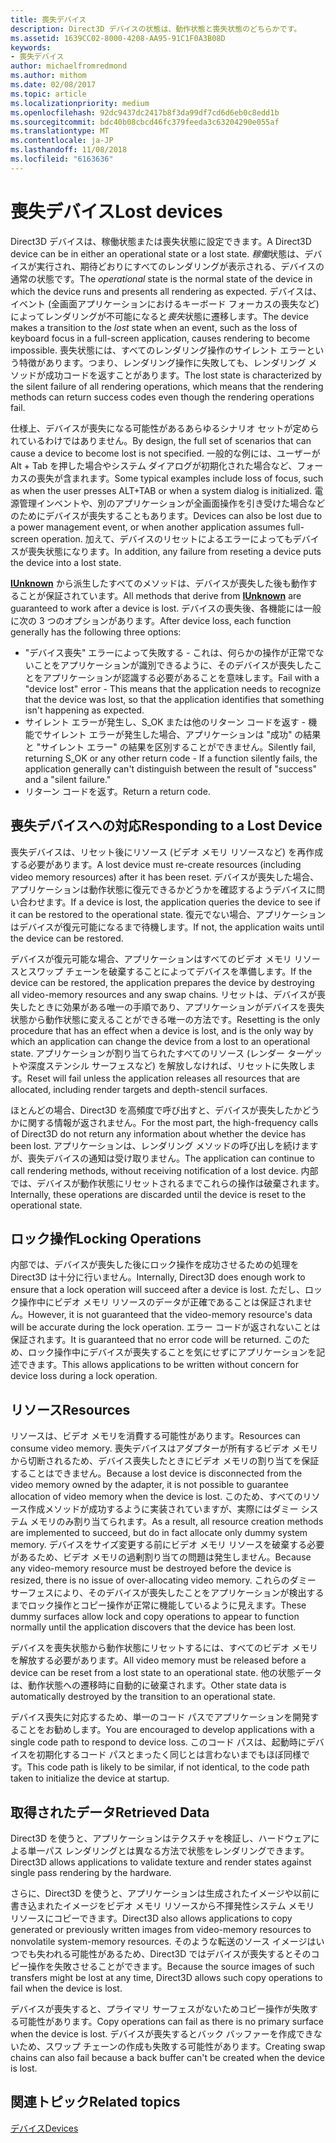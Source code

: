 ```yaml
---
title: 喪失デバイス
description: Direct3D デバイスの状態は、動作状態と喪失状態のどちらかです。
ms.assetid: 1639CC02-8000-4208-AA95-91C1F0A3B08D
keywords:
- 喪失デバイス
author: michaelfromredmond
ms.author: mithom
ms.date: 02/08/2017
ms.topic: article
ms.localizationpriority: medium
ms.openlocfilehash: 92dc9437dc2417b8f3da99df7cd6d6eb0c8edd1b
ms.sourcegitcommit: bdc40b08cbcd46fc379feeda3c63204290e055af
ms.translationtype: MT
ms.contentlocale: ja-JP
ms.lasthandoff: 11/08/2018
ms.locfileid: "6163636"
---
```

# <a name="lost-devices"></a><span data-ttu-id="74f49-104">喪失デバイス</span><span class="sxs-lookup"><span data-stu-id="74f49-104">Lost devices</span></span>


<span data-ttu-id="74f49-105">Direct3D デバイスは、稼働状態または喪失状態に設定できます。</span><span class="sxs-lookup"><span data-stu-id="74f49-105">A Direct3D device can be in either an operational state or a lost state.</span></span> <span data-ttu-id="74f49-106">*稼働*状態は、デバイスが実行され、期待どおりにすべてのレンダリングが表示される、デバイスの通常の状態です。</span><span class="sxs-lookup"><span data-stu-id="74f49-106">The *operational* state is the normal state of the device in which the device runs and presents all rendering as expected.</span></span> <span data-ttu-id="74f49-107">デバイスは、イベント (全画面アプリケーションにおけるキーボード フォーカスの喪失など) によってレンダリングが不可能になると*喪失*状態に遷移します。</span><span class="sxs-lookup"><span data-stu-id="74f49-107">The device makes a transition to the *lost* state when an event, such as the loss of keyboard focus in a full-screen application, causes rendering to become impossible.</span></span> <span data-ttu-id="74f49-108">喪失状態には、すべてのレンダリング操作のサイレント エラーという特徴があります。つまり、レンダリング操作に失敗しても、レンダリング メソッドが成功コードを返すことがあります。</span><span class="sxs-lookup"><span data-stu-id="74f49-108">The lost state is characterized by the silent failure of all rendering operations, which means that the rendering methods can return success codes even though the rendering operations fail.</span></span>

<span data-ttu-id="74f49-109">仕様上、デバイスが喪失になる可能性があるあらゆるシナリオ セットが定められているわけではありません。</span><span class="sxs-lookup"><span data-stu-id="74f49-109">By design, the full set of scenarios that can cause a device to become lost is not specified.</span></span> <span data-ttu-id="74f49-110">一般的な例には、ユーザーが Alt + Tab を押した場合やシステム ダイアログが初期化された場合など、フォーカスの喪失が含まれます。</span><span class="sxs-lookup"><span data-stu-id="74f49-110">Some typical examples include loss of focus, such as when the user presses ALT+TAB or when a system dialog is initialized.</span></span> <span data-ttu-id="74f49-111">電源管理インベントや、別のアプリケーションが全画面操作を引き受けた場合などのためにデバイスが喪失することもあります。</span><span class="sxs-lookup"><span data-stu-id="74f49-111">Devices can also be lost due to a power management event, or when another application assumes full-screen operation.</span></span> <span data-ttu-id="74f49-112">加えて、デバイスのリセットによるエラーによってもデバイスが喪失状態になります。</span><span class="sxs-lookup"><span data-stu-id="74f49-112">In addition, any failure from reseting a device puts the device into a lost state.</span></span>

<span data-ttu-id="74f49-113">[**IUnknown**](https://msdn.microsoft.com/library/windows/desktop/ms680509) から派生したすべてのメソッドは、デバイスが喪失した後も動作することが保証されています。</span><span class="sxs-lookup"><span data-stu-id="74f49-113">All methods that derive from [**IUnknown**](https://msdn.microsoft.com/library/windows/desktop/ms680509) are guaranteed to work after a device is lost.</span></span> <span data-ttu-id="74f49-114">デバイスの喪失後、各機能には一般に次の 3 つのオプションがあります。</span><span class="sxs-lookup"><span data-stu-id="74f49-114">After device loss, each function generally has the following three options:</span></span>

-   <span data-ttu-id="74f49-115">"デバイス喪失" エラーによって失敗する - これは、何らかの操作が正常でないことをアプリケーションが識別できるように、そのデバイスが喪失したことをアプリケーションが認識する必要があることを意味します。</span><span class="sxs-lookup"><span data-stu-id="74f49-115">Fail with a "device lost" error - This means that the application needs to recognize that the device was lost, so that the application identifies that something isn't happening as expected.</span></span>
-   <span data-ttu-id="74f49-116">サイレント エラーが発生し、S\_OK または他のリターン コードを返す - 機能でサイレント エラーが発生した場合、アプリケーションは "成功" の結果と "サイレント エラー" の結果を区別することができません。</span><span class="sxs-lookup"><span data-stu-id="74f49-116">Silently fail, returning S\_OK or any other return code - If a function silently fails, the application generally can't distinguish between the result of "success" and a "silent failure."</span></span>
-   <span data-ttu-id="74f49-117">リターン コードを返す。</span><span class="sxs-lookup"><span data-stu-id="74f49-117">Return a return code.</span></span>

## <a name="span-idrespondingtoalostdevicespanspan-idrespondingtoalostdevicespanspan-idrespondingtoalostdevicespanresponding-to-a-lost-device"></a><span data-ttu-id="74f49-118"><span id="Responding_to_a_Lost_Device"></span><span id="responding_to_a_lost_device"></span><span id="RESPONDING_TO_A_LOST_DEVICE"></span>喪失デバイスへの対応</span><span class="sxs-lookup"><span data-stu-id="74f49-118"><span id="Responding_to_a_Lost_Device"></span><span id="responding_to_a_lost_device"></span><span id="RESPONDING_TO_A_LOST_DEVICE"></span>Responding to a Lost Device</span></span>


<span data-ttu-id="74f49-119">喪失デバイスは、リセット後にリソース (ビデオ メモリ リソースなど) を再作成する必要があります。</span><span class="sxs-lookup"><span data-stu-id="74f49-119">A lost device must re-create resources (including video memory resources) after it has been reset.</span></span> <span data-ttu-id="74f49-120">デバイスが喪失した場合、アプリケーションは動作状態に復元できるかどうかを確認するようデバイスに問い合わせます。</span><span class="sxs-lookup"><span data-stu-id="74f49-120">If a device is lost, the application queries the device to see if it can be restored to the operational state.</span></span> <span data-ttu-id="74f49-121">復元でない場合、アプリケーションはデバイスが復元可能になるまで待機します。</span><span class="sxs-lookup"><span data-stu-id="74f49-121">If not, the application waits until the device can be restored.</span></span>

<span data-ttu-id="74f49-122">デバイスが復元可能な場合、アプリケーションはすべてのビデオ メモリ リソースとスワップ チェーンを破棄することによってデバイスを準備します。</span><span class="sxs-lookup"><span data-stu-id="74f49-122">If the device can be restored, the application prepares the device by destroying all video-memory resources and any swap chains.</span></span> <span data-ttu-id="74f49-123">リセットは、デバイスが喪失したときに効果がある唯一の手順であり、アプリケーションがデバイスを喪失状態から動作状態に変えることができる唯一の方法です。</span><span class="sxs-lookup"><span data-stu-id="74f49-123">Resetting is the only procedure that has an effect when a device is lost, and is the only way by which an application can change the device from a lost to an operational state.</span></span> <span data-ttu-id="74f49-124">アプリケーションが割り当てられたすべてのリソース (レンダー ターゲットや深度ステンシル サーフェスなど) を解放しなければ、リセットに失敗します。</span><span class="sxs-lookup"><span data-stu-id="74f49-124">Reset will fail unless the application releases all resources that are allocated, including render targets and depth-stencil surfaces.</span></span>

<span data-ttu-id="74f49-125">ほとんどの場合、Direct3D を高頻度で呼び出すと、デバイスが喪失したかどうかに関する情報が返されません。</span><span class="sxs-lookup"><span data-stu-id="74f49-125">For the most part, the high-frequency calls of Direct3D do not return any information about whether the device has been lost.</span></span> <span data-ttu-id="74f49-126">アプリケーションは、レンダリング メソッドの呼び出しを続けますが、喪失デバイスの通知は受け取りません。</span><span class="sxs-lookup"><span data-stu-id="74f49-126">The application can continue to call rendering methods, without receiving notification of a lost device.</span></span> <span data-ttu-id="74f49-127">内部では、デバイスが動作状態にリセットされるまでこれらの操作は破棄されます。</span><span class="sxs-lookup"><span data-stu-id="74f49-127">Internally, these operations are discarded until the device is reset to the operational state.</span></span>

## <a name="span-idlockingoperationsspanspan-idlockingoperationsspanspan-idlockingoperationsspanlocking-operations"></a><span data-ttu-id="74f49-128"><span id="Locking_Operations"></span><span id="locking_operations"></span><span id="LOCKING_OPERATIONS"></span>ロック操作</span><span class="sxs-lookup"><span data-stu-id="74f49-128"><span id="Locking_Operations"></span><span id="locking_operations"></span><span id="LOCKING_OPERATIONS"></span>Locking Operations</span></span>


<span data-ttu-id="74f49-129">内部では、デバイスが喪失した後にロック操作を成功させるための処理を Direct3D は十分に行いません。</span><span class="sxs-lookup"><span data-stu-id="74f49-129">Internally, Direct3D does enough work to ensure that a lock operation will succeed after a device is lost.</span></span> <span data-ttu-id="74f49-130">ただし、ロック操作中にビデオ メモリ リソースのデータが正確であることは保証されません。</span><span class="sxs-lookup"><span data-stu-id="74f49-130">However, it is not guaranteed that the video-memory resource's data will be accurate during the lock operation.</span></span> <span data-ttu-id="74f49-131">エラー コードが返されないことは保証されます。</span><span class="sxs-lookup"><span data-stu-id="74f49-131">It is guaranteed that no error code will be returned.</span></span> <span data-ttu-id="74f49-132">このため、ロック操作中にデバイスが喪失することを気にせずにアプリケーションを記述できます。</span><span class="sxs-lookup"><span data-stu-id="74f49-132">This allows applications to be written without concern for device loss during a lock operation.</span></span>

## <a name="span-idresourcesspanspan-idresourcesspanspan-idresourcesspanresources"></a><span data-ttu-id="74f49-133"><span id="Resources"></span><span id="resources"></span><span id="RESOURCES"></span>リソース</span><span class="sxs-lookup"><span data-stu-id="74f49-133"><span id="Resources"></span><span id="resources"></span><span id="RESOURCES"></span>Resources</span></span>


<span data-ttu-id="74f49-134">リソースは、ビデオ メモリを消費する可能性があります。</span><span class="sxs-lookup"><span data-stu-id="74f49-134">Resources can consume video memory.</span></span> <span data-ttu-id="74f49-135">喪失デバイスはアダプターが所有するビデオ メモリから切断されるため、デバイス喪失したときにビデオ メモリの割り当てを保証することはできません。</span><span class="sxs-lookup"><span data-stu-id="74f49-135">Because a lost device is disconnected from the video memory owned by the adapter, it is not possible to guarantee allocation of video memory when the device is lost.</span></span> <span data-ttu-id="74f49-136">このため、すべてのリソース作成メソッドが成功するように実装されていますが、実際にはダミー システム メモリのみ割り当てられます。</span><span class="sxs-lookup"><span data-stu-id="74f49-136">As a result, all resource creation methods are implemented to succeed, but do in fact allocate only dummy system memory.</span></span> <span data-ttu-id="74f49-137">デバイスをサイズ変更する前にビデオ メモリ リソースを破棄する必要があるため、ビデオ メモリの過剰割り当ての問題は発生しません。</span><span class="sxs-lookup"><span data-stu-id="74f49-137">Because any video-memory resource must be destroyed before the device is resized, there is no issue of over-allocating video memory.</span></span> <span data-ttu-id="74f49-138">これらのダミー サーフェスにより、そのデバイスが喪失したことをアプリケーションが検出するまでロック操作とコピー操作が正常に機能しているように見えます。</span><span class="sxs-lookup"><span data-stu-id="74f49-138">These dummy surfaces allow lock and copy operations to appear to function normally until the application discovers that the device has been lost.</span></span>

<span data-ttu-id="74f49-139">デバイスを喪失状態から動作状態にリセットするには、すべてのビデオ メモリを解放する必要があります。</span><span class="sxs-lookup"><span data-stu-id="74f49-139">All video memory must be released before a device can be reset from a lost state to an operational state.</span></span> <span data-ttu-id="74f49-140">他の状態データは、動作状態への遷移時に自動的に破棄されます。</span><span class="sxs-lookup"><span data-stu-id="74f49-140">Other state data is automatically destroyed by the transition to an operational state.</span></span>

<span data-ttu-id="74f49-141">デバイス喪失に対応するため、単一のコード パスでアプリケーションを開発することをお勧めします。</span><span class="sxs-lookup"><span data-stu-id="74f49-141">You are encouraged to develop applications with a single code path to respond to device loss.</span></span> <span data-ttu-id="74f49-142">このコード パスは、起動時にデバイスを初期化するコード パスとまったく同じとは言わないまでもほぼ同様です。</span><span class="sxs-lookup"><span data-stu-id="74f49-142">This code path is likely to be similar, if not identical, to the code path taken to initialize the device at startup.</span></span>

## <a name="span-idretrieveddataspanspan-idretrieveddataspanspan-idretrieveddataspanretrieved-data"></a><span data-ttu-id="74f49-143"><span id="Retrieved_Data"></span><span id="retrieved_data"></span><span id="RETRIEVED_DATA"></span>取得されたデータ</span><span class="sxs-lookup"><span data-stu-id="74f49-143"><span id="Retrieved_Data"></span><span id="retrieved_data"></span><span id="RETRIEVED_DATA"></span>Retrieved Data</span></span>


<span data-ttu-id="74f49-144">Direct3D を使うと、アプリケーションはテクスチャを検証し、ハードウェアによる単一パス レンダリングとは異なる方法で状態をレンダリングできます。</span><span class="sxs-lookup"><span data-stu-id="74f49-144">Direct3D allows applications to validate texture and render states against single pass rendering by the hardware.</span></span>

<span data-ttu-id="74f49-145">さらに、Direct3D を使うと、アプリケーションは生成されたイメージや以前に書き込まれたイメージをビデオ メモリ リソースから不揮発性システム メモリ リソースにコピーできます。</span><span class="sxs-lookup"><span data-stu-id="74f49-145">Direct3D also allows applications to copy generated or previously written images from video-memory resources to nonvolatile system-memory resources.</span></span> <span data-ttu-id="74f49-146">そのような転送のソース イメージはいつでも失われる可能性があるため、Direct3D ではデバイスが喪失するとそのコピー操作を失敗させることができます。</span><span class="sxs-lookup"><span data-stu-id="74f49-146">Because the source images of such transfers might be lost at any time, Direct3D allows such copy operations to fail when the device is lost.</span></span>

<span data-ttu-id="74f49-147">デバイスが喪失すると、プライマリ サーフェスがないためコピー操作が失敗する可能性があります。</span><span class="sxs-lookup"><span data-stu-id="74f49-147">Copy operations can fail as there is no primary surface when the device is lost.</span></span> <span data-ttu-id="74f49-148">デバイスが喪失するとバック バッファーを作成できないため、スワップ チェーンの作成も失敗する可能性があります。</span><span class="sxs-lookup"><span data-stu-id="74f49-148">Creating swap chains can also fail because a back buffer can't be created when the device is lost.</span></span>

## <a name="span-idrelated-topicsspanrelated-topics"></a><span data-ttu-id="74f49-149"><span id="related-topics"></span>関連トピック</span><span class="sxs-lookup"><span data-stu-id="74f49-149"><span id="related-topics"></span>Related topics</span></span>


[<span data-ttu-id="74f49-150">デバイス</span><span class="sxs-lookup"><span data-stu-id="74f49-150">Devices</span></span>](devices.md)

 

 




